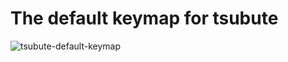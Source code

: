 # The default keymap for tsubute

![tsubute-default-keymap](https://user-images.githubusercontent.com/53393713/80947116-6b687580-8e2a-11ea-80c8-8dcb1bdc338a.png)
